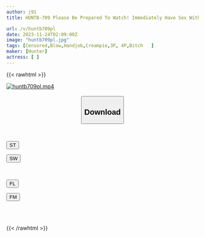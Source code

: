 ```yaml
---
author: j91
title: HUNTB-709 Please Be Prepared To Watch! Immediately Have Sex With A Big-breasted Nurse In 0 Seconds After Starting Playback! Confinement In A Nurse's Female Dormitory? No, House Arrest? I'm In A Harem Every Day Because I'm So Fond Of Being Kept!

url: /v/huntb709pl
date: 2023-11-24T02:09:00Z
image: "huntb709pl.jpg"
tags: [Censored,Blow,Handjob,Creampie,3P, 4P,Bitch	 ]
maker: [Hunter]
actress: [ ]
---
```



{{< rawhtml >}}

<div class="video" data-videoid="7G6RrrWo3qsAr4p">
    <a href="javascript:;">
        <img src="/v/huntb709pl/huntb709pl.jpg" width="WIDTH" height="HEIGHT" alt="huntb709pl.mp4" loading="lazy">
    </a>
</div>

<script type="text/javascript" src="https://j91.asia/asset/on-demand-st.js"></script>

<br>
  <link rel="stylesheet" href="https://j91.asia/asset/bs5.css">
  
  <center>
  <button class="btn btn-primary" type="button" data-bs-toggle="collapse" data-bs-target=".multi-collapse" aria-expanded="false" aria-controls="multiCollapseExample1 multiCollapseExample2"><h2>Download</h2></button></center>
</p>
<div class="row">
  <div class="col">
    <div class="collapse multi-collapse" id="multiCollapseExample1">
      <div class="card card-body">
	      	      <br>
<div class="buttons">  
<p><a href="https://streamtape.to/v/7G6RrrWo3qsAr4p" target="_blank"><button class="btn-hover color-3"><i class="fa fa-download"></i> ST</button></a></p>
<p><a href="https://flaswish.com/x4aaecubiqkz" target="_blank"><button class="btn-hover color-2"><i class="fa fa-download"></i> SW</button></a></p></div>
    </div>
  </div>
</div>
  <div class="col">
    <div class="collapse multi-collapse" id="multiCollapseExample2">
      <div class="card card-body">
	      <br>
<div class="buttons">
<p><a href="javascript:;" target="_blank"><button class="btn-hover color-9"><i class="fa fa-download"></i> FL</button></a></p>
<p><a href="javascript:;" target="_blank"><button class="btn-hover color-8"><i class="fa fa-download"></i> FM</button></a></p></div>
<br><br>
      </div>
    </div>
  </div>
</div>

{{< /rawhtml >}}
